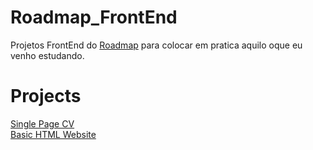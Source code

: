 # Roadmap_FrontEnd

Projetos FrontEnd do [Roadmap](https://roadmap.sh/frontend/projects)  para colocar em pratica aquilo oque eu venho estudando.


# Projects

[Single Page CV](https://roadmap.sh/projects/single-page-cv) <br>
[Basic HTML Website](https://roadmap.sh/projects/basic-html-website)
